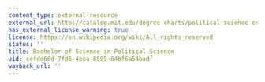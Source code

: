 ```yaml
---
content_type: external-resource
external_url: http://catalog.mit.edu/degree-charts/political-science-course-17/
has_external_license_warning: true
license: https://en.wikipedia.org/wiki/All_rights_reserved
status: ''
title: Bachelor of Science in Political Science
uid: cefdd66d-7fd6-4eea-8595-64bf6a54badf
wayback_url: ''
---
```

